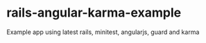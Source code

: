 rails-angular-karma-example
===========================

Example app using latest rails, minitest, angularjs, guard and karma
